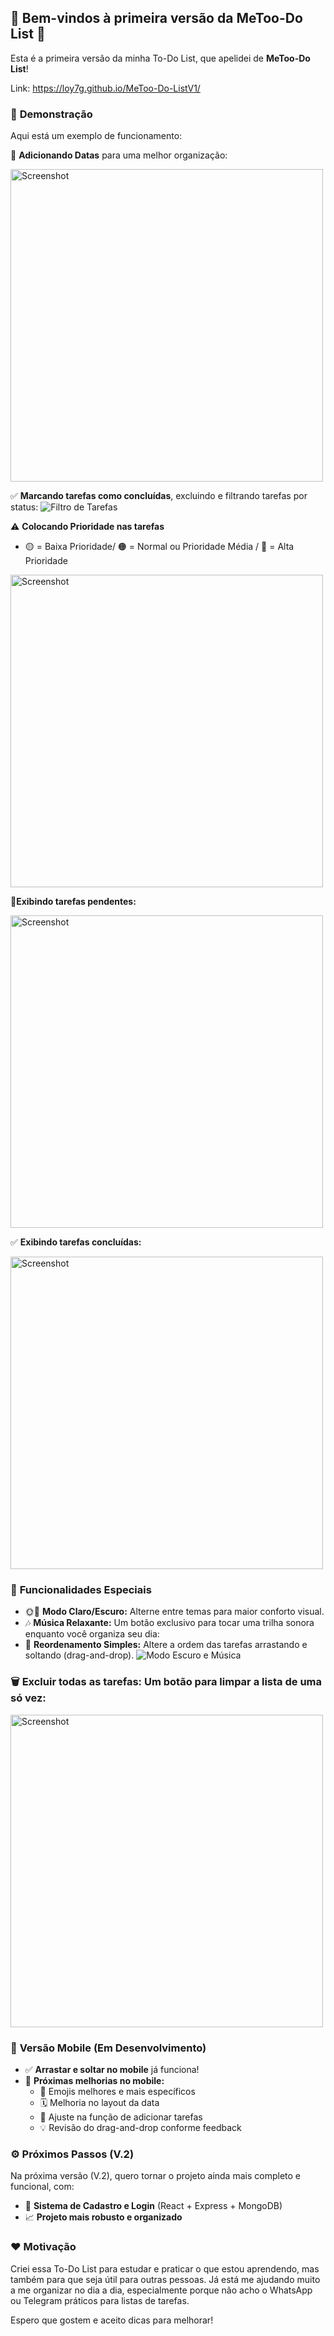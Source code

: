 ## 📌 Bem-vindos à primeira versão da **MeToo-Do List** 📝  
Esta é a primeira versão da minha To-Do List, que apelidei de **MeToo-Do List**!

Link: https://loy7g.github.io/MeToo-Do-ListV1/

### 🚀 **Demonstração**  
Aqui está um exemplo de funcionamento:

📅 **Adicionando Datas** para uma melhor organização:

<p align="left">
  <img src="https://github.com/user-attachments/assets/134a711d-a821-47fb-852f-867fd29c3ad5" width="500" alt="Screenshot">
</p>

✅ **Marcando tarefas como concluídas**, excluindo e filtrando tarefas por status:
![Filtro de Tarefas](https://github.com/user-attachments/assets/95ab9d45-a891-4433-8510-0f6a5b6673fc)

⚠️ **Colocando Prioridade nas tarefas**
 - 🟡 = Baixa Prioridade/ 🟠 = Normal ou Prioridade Média / 🔴 = Alta Prioridade

<p align="left">
  <img src="https://github.com/user-attachments/assets/28472f85-a6ca-4d37-9db2-4c148de79fd2" width="500" alt="Screenshot">
</p>

 📝**Exibindo tarefas pendentes:**  

<p align="left">
  <img src="https://github.com/user-attachments/assets/09cba5d0-a670-4601-97f2-1a34b9b7913e" width="500" alt="Screenshot">
</p>

✅ **Exibindo tarefas concluídas:**

<p align="left">
  <img src="https://github.com/user-attachments/assets/6420fd2a-1d1a-4ce9-ab2d-cecb61b6ae57" width="500" alt="Screenshot">
</p>

### 🎨 **Funcionalidades Especiais**  
- 🌞🌙 **Modo Claro/Escuro:** Alterne entre temas para maior conforto visual.
- 🎶 **Música Relaxante:** Um botão exclusivo para tocar uma trilha sonora enquanto você organiza seu dia:
- 📌 **Reordenamento Simples:** Altere a ordem das tarefas arrastando e soltando (drag-and-drop).
![Modo Escuro e Música](https://github.com/user-attachments/assets/754756d4-4dc5-4bd5-8345-95b474034bae)

### 🗑️ **Excluir todas as tarefas:** Um botão para limpar a lista de uma só vez:

<p align="left">
  <img src="https://github.com/user-attachments/assets/1d0d51f3-eec4-4cbb-89cb-bd51b9118717" width="500" alt="Screenshot">
</p>

### 📱 **Versão Mobile (Em Desenvolvimento)**  
- ✅ **Arrastar e soltar no mobile** já funciona!
- 🚧 **Próximas melhorias no mobile:**
  - 🧩 Emojis melhores e mais específicos
  - 🗓️ Melhoria no layout da data
  - 📝 Ajuste na função de adicionar tarefas
  - 💡 Revisão do drag-and-drop conforme feedback

### ⚙️ **Próximos Passos (V.2)**  
Na próxima versão (V.2), quero tornar o projeto ainda mais completo e funcional, com:
- 👤 **Sistema de Cadastro e Login** (React + Express + MongoDB)
- 📈 **Projeto mais robusto e organizado**

### ❤️ **Motivação**  
Criei essa To-Do List para estudar e praticar o que estou aprendendo, mas também para que seja útil para outras pessoas. Já está me ajudando muito a me organizar no dia a dia, especialmente porque não acho o WhatsApp ou Telegram práticos para listas de tarefas.

Espero que gostem e aceito dicas para melhorar! 



